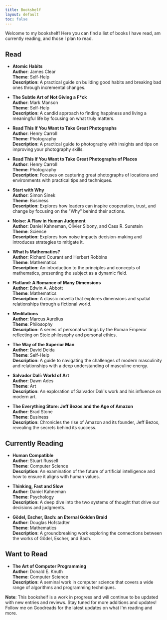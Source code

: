 ```yaml
---
title: Bookshelf
layout: default
toc: false
---
```


Welcome to my bookshelf! Here you can find a list of books I have read, am currently reading, and those I plan to read.

## Read

- **Atomic Habits**  
  **Author**: James Clear  
  **Theme**: Self-Help  
  **Description**: A practical guide on building good habits and breaking bad ones through incremental changes.

- **The Subtle Art of Not Giving a F*ck**  
  **Author**: Mark Manson  
  **Theme**: Self-Help  
  **Description**: A candid approach to finding happiness and living a meaningful life by focusing on what truly matters.

- **Read This If You Want to Take Great Photographs**  
  **Author**: Henry Carroll  
  **Theme**: Photography  
  **Description**: A practical guide to photography with insights and tips on improving your photography skills.

- **Read This If You Want to Take Great Photographs of Places**  
  **Author**: Henry Carroll  
  **Theme**: Photography  
  **Description**: Focuses on capturing great photographs of locations and environments with practical tips and techniques.

- **Start with Why**  
  **Author**: Simon Sinek  
  **Theme**: Business  
  **Description**: Explores how leaders can inspire cooperation, trust, and change by focusing on the "Why" behind their actions.

- **Noise: A Flaw in Human Judgment**  
  **Author**: Daniel Kahneman, Olivier Sibony, and Cass R. Sunstein  
  **Theme**: Science  
  **Description**: Explores how noise impacts decision-making and introduces strategies to mitigate it.

- **What Is Mathematics?**  
  **Author**: Richard Courant and Herbert Robbins  
  **Theme**: Mathematics  
  **Description**: An introduction to the principles and concepts of mathematics, presenting the subject as a dynamic field.

- **Flatland: A Romance of Many Dimensions**  
  **Author**: Edwin A. Abbott  
  **Theme**: Mathematics  
  **Description**: A classic novella that explores dimensions and spatial relationships through a fictional world.

- **Meditations**  
  **Author**: Marcus Aurelius  
  **Theme**: Philosophy  
  **Description**: A series of personal writings by the Roman Emperor reflecting on Stoic philosophy and personal ethics.

- **The Way of the Superior Man**  
  **Author**: David Deida  
  **Theme**: Self-Help  
  **Description**: A guide to navigating the challenges of modern masculinity and relationships with a deep understanding of masculine energy.

- **Salvador Dalí: World of Art**  
  **Author**: Dawn Ades  
  **Theme**: Art  
  **Description**: An exploration of Salvador Dalí's work and his influence on modern art.

- **The Everything Store: Jeff Bezos and the Age of Amazon**                      
  **Author**: Brad Stone  
  **Theme**: Business  
  **Description**: Chronicles the rise of Amazon and its founder, Jeff Bezos, revealing the secrets behind its success.

## Currently Reading

- **Human Compatible**  
  **Author**: Stuart Russell  
  **Theme**: Computer Science  
  **Description**: An examination of the future of artificial intelligence and how to ensure it aligns with human values.

- **Thinking, Fast and Slow**  
  **Author**: Daniel Kahneman  
  **Theme**: Psychology  
  **Description**: A deep dive into the two systems of thought that drive our decisions and judgments.

- **Gödel, Escher, Bach: an Eternal Golden Braid**  
  **Author**: Douglas Hofstadter  
  **Theme**: Mathematics  
  **Description**: A groundbreaking work exploring the connections between the works of Gödel, Escher, and Bach.

## Want to Read

- **The Art of Computer Programming**  
  **Author**: Donald E. Knuth  
  **Theme**: Computer Science  
  **Description**: A seminal work in computer science that covers a wide range of algorithms and programming techniques.

**Note**: This bookshelf is a work in progress and will continue to be updated with new entries and reviews. Stay tuned for more additions and updates! Follow me on Goodreads for the latest updates on what I'm reading and more.